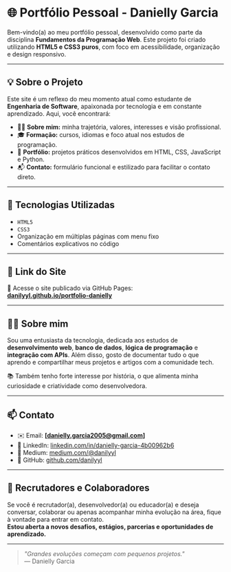 # 🌐 Portfólio Pessoal - Danielly Garcia

Bem-vindo(a) ao meu portfólio pessoal, desenvolvido como parte da disciplina **Fundamentos da Programação Web**. Este projeto foi criado utilizando **HTML5 e CSS3 puros**, com foco em acessibilidade, organização e design responsivo.

---

## 💡 Sobre o Projeto

Este site é um reflexo do meu momento atual como estudante de **Engenharia de Software**, apaixonada por tecnologia e em constante aprendizado. Aqui, você encontrará:

- 🧍‍♀️ **Sobre mim:** minha trajetória, valores, interesses e visão profissional.
- 🎓 **Formação:** cursos, idiomas e foco atual nos estudos de programação.
- 🧪 **Portfólio:** projetos práticos desenvolvidos em HTML, CSS, JavaScript e Python.
- 📬 **Contato:** formulário funcional e estilizado para facilitar o contato direto.

---

## 🚀 Tecnologias Utilizadas

- `HTML5`
- `CSS3` 
- Organização em múltiplas páginas com menu fixo
- Comentários explicativos no código

---

## 🔗 Link do Site

📎 Acesse o site publicado via GitHub Pages:  
**[danilyyl.github.io/portfolio-danielly](https://danilyyl.github.io/portfolio-danielly)**

---

## 👩‍💻 Sobre mim

Sou uma entusiasta da tecnologia, dedicada aos estudos de **desenvolvimento web**, **banco de dados**, **lógica de programação** e **integração com APIs**. Além disso, gosto de documentar tudo o que aprendo e compartilhar meus projetos e artigos com a comunidade tech.

📚 Também tenho forte interesse por história, o que alimenta minha curiosidade e criatividade como desenvolvedora.

---

## 📫 Contato

- ✉️ Email: **[danielly.garcia2005@gmail.com]**
- 💼 LinkedIn: [linkedin.com/in/danielly-garcia-4b00962b6](https://www.linkedin.com/in/danielly-garcia-4b00962b6/)
- 📝 Medium: [medium.com/@danilyyl](https://medium.com/@danilyyl)
- 🐙 GitHub: [github.com/danilyyl](https://github.com/danilyyl)

---

## 🤝 Recrutadores e Colaboradores

Se você é recrutador(a), desenvolvedor(a) ou educador(a) e deseja conversar, colaborar ou apenas acompanhar minha evolução na área, fique à vontade para entrar em contato.  
**Estou aberta a novos desafios, estágios, parcerias e oportunidades de aprendizado.**

---

> _"Grandes evoluções começam com pequenos projetos."_  
> — Danielly Garcia

